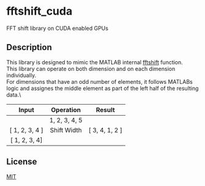 # fftshift_cuda
FFT shift library on CUDA enabled GPUs

## Description
This library is designed to mimic the MATLAB internal [fftshift](https://www.mathworks.com/help/matlab/ref/fftshift.html) function.\
This library can operate on both dimension and on each dimension individually.\
For dimensions that have an odd number of elements, it follows MATLABs logic and assignes the middle element as part of the left half of the resulting data.\

| Input        | Operation   | Result      |
|:------------:|:-----------:|:-----------:|
| | 1, 2, 3, 4, 5 | | Shift Width | [ 4, 5, 1, 2, 3 ] |
| [ 1, 2, 3, 4 ] | Shift Width | [ 3, 4, 1, 2 ] |
| [ 1, 2, 3, 4]

## License
[MIT](https://choosealicense.com/licenses/mit/)
